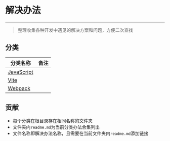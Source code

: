 # 解决办法

---
> 整理收集各种开发中遇见的解决方案和问题，方便二次查找

## 分类

| 分类名称      | 备注 |
| ----------- | ----------- |
| [JavaScript](/JavaScript)      |       |
| [Vite](/Vite)      |       |
| [Webpack](/Webpack)   |         |

## 贡献

- 每个分类在根目录存在相同名称的文件夹
- 文件夹内`readme.md`为当前分类办法合集列出
- 文件名称即解决办法名称，且需要在当前文件夹内`readme.md`添加链接
